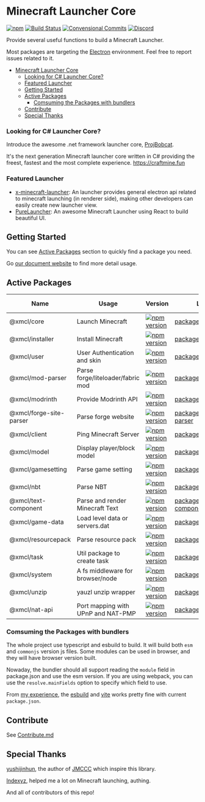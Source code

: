 # Minecraft Launcher Core

[![npm](https://img.shields.io/npm/l/@xmcl/core.svg)](https://github.com/voxelum/minecraft-launcher-core-node/blob/master/LICENSE)
[![Build Status](https://github.com/voxelum/minecraft-launcher-core-node/workflows/Build/badge.svg)](https://github.com/Voxelum/minecraft-launcher-core-node/actions?query=workflow%3ABuild)
[![Convensional Commits](https://img.shields.io/badge/Conventional%20Commits-1.0.0-yellow.svg)](https://www.conventionalcommits.org)
[![Discord](https://discord.com/api/guilds/405213567118213121/widget.png)](https://discord.gg/W5XVwYY7GQ)

Provide several useful functions to build a Minecraft Launcher.

Most packages are targeting the [Electron](https://electronjs.org) environment. Feel free to report issues related to it.

- [Minecraft Launcher Core](#minecraft-launcher-core)
    - [Looking for C# Launcher Core?](#looking-for-c-launcher-core)
    - [Featured Launcher](#featured-launcher)
  - [Getting Started](#getting-started)
  - [Active Packages](#active-packages)
    - [Comsuming the Packages with bundlers](#comsuming-the-packages-with-bundlers)
  - [Contribute](#contribute)
  - [Special Thanks](#special-thanks)

### Looking for C# Launcher Core?

Introduce the awesome .net framework launcher core, [ProjBobcat](https://github.com/Corona-Studio/ProjBobcat).

It's the next generation Minecraft launcher core written in C# providing the freest, fastest and the most complete experience. https://craftmine.fun

### Featured Launcher

- [x-minecraft-launcher](https://github.com/voxelum/x-minecraft-launcher): An launcher provides general electron api related to minecraft launching (in renderer side), making other developers can easily create new launcher view.
- [PureLauncher](https://github.com/Apisium/PureLauncher): An awesome Minecraft Launcher using React to build beautiful UI.


## Getting Started

You can see [Active Packages](#active-packages) section to quickly find a package you need.

Go [our document website](https://docs.xmcl.app/core) to find more detail usage.

## Active Packages

| Name                    | Usage                              | Version                                                                                                                           | Location                                                  | Runtime Envrionment |
| ----------------------- | ---------------------------------- | --------------------------------------------------------------------------------------------------------------------------------- | --------------------------------------------------------- | ------------------- |
| @xmcl/core              | Launch Minecraft                   | [![npm version](https://img.shields.io/npm/v/@xmcl/core.svg)](https://www.npmjs.com/package/@xmcl/core)                           | [packages/core             ](/packages/core)              | Node                |
| @xmcl/installer         | Install Minecraft                  | [![npm version](https://img.shields.io/npm/v/@xmcl/installer.svg)](https://www.npmjs.com/package/@xmcl/installer)                 | [packages/installer        ](/packages/installer)         | Node                |
| @xmcl/user              | User Authentication and skin       | [![npm version](https://img.shields.io/npm/v/@xmcl/user.svg)](https://www.npmjs.com/package/@xmcl/user)                           | [packages/user             ](/packages/user)              | Node/Browser        |
| @xmcl/mod-parser        | Parse forge/liteloader/fabric mod  | [![npm version](https://img.shields.io/npm/v/@xmcl/mod-parser.svg)](https://www.npmjs.com/package/@xmcl/mod-parser)               | [packages/mod-parser       ](/packages/mod-parser)        | Node/Browser        |
| @xmcl/modrinth          | Provide Modrinth API               | [![npm version](https://img.shields.io/npm/v/@xmcl/modrinth.svg)](https://www.npmjs.com/package/@xmcl/modrinth)                   | [packages/modrinth         ](/packages/modrinth)          | Node/Browser        |
| @xmcl/forge-site-parser | Parse forge website                | [![npm version](https://img.shields.io/npm/v/@xmcl/forge-site-parser.svg)](https://www.npmjs.com/package/@xmcl/forge-site-parser) | [packages/forge-site-parser](/packages/forge-site-parser) | Node/Browser        |
| @xmcl/client            | Ping Minecraft Server              | [![npm version](https://img.shields.io/npm/v/@xmcl/client.svg)](https://www.npmjs.com/package/@xmcl/client)                       | [packages/client           ](/packages/client)            | Node                |
| @xmcl/model             | Display player/block model         | [![npm version](https://img.shields.io/npm/v/@xmcl/model.svg)](https://www.npmjs.com/package/@xmcl/model)                         | [packages/model            ](/packages/model)             | Browser             |
| @xmcl/gamesetting       | Parse game setting                 | [![npm version](https://img.shields.io/npm/v/@xmcl/gamesetting.svg)](https://www.npmjs.com/package/@xmcl/gamesetting)             | [packages/gamesetting      ](/packages/gamesetting)       | Node/Browser        |
| @xmcl/nbt               | Parse NBT                          | [![npm version](https://img.shields.io/npm/v/@xmcl/nbt.svg)](https://www.npmjs.com/package/@xmcl/nbt)                             | [packages/nbt              ](/packages/nbt)               | Node/Browser        |
| @xmcl/text-component    | Parse and render Minecraft Text    | [![npm version](https://img.shields.io/npm/v/@xmcl/text-component.svg)](https://www.npmjs.com/package/@xmcl/text-component   )    | [packages/text-component   ](/packages/text-component)    | Node/Browser        |
| @xmcl/game-data         | Load level data or servers.dat     | [![npm version](https://img.shields.io/npm/v/@xmcl/game-data.svg)](https://www.npmjs.com/package/@xmcl/game-data)                 | [packages/game-data            ](/packages/game-data)     | Node/Browser        |
| @xmcl/resourcepack      | Parse resource pack                | [![npm version](https://img.shields.io/npm/v/@xmcl/resourcepack.svg)](https://www.npmjs.com/package/@xmcl/resourcepack)           | [packages/resourcepack     ](/packages/resourcepack)      | Node/Browser        |
| @xmcl/task              | Util package to create task        | [![npm version](https://img.shields.io/npm/v/@xmcl/task.svg)](https://www.npmjs.com/package/@xmcl/task)                           | [packages/task             ](/packages/task)              | Node/Browser        |
| @xmcl/system            | A fs middleware for browser/node   | [![npm version](https://img.shields.io/npm/v/@xmcl/system.svg)](https://www.npmjs.com/package/@xmcl/system)                       | [packages/system           ](/packages/system)            | Node/Browser        |
| @xmcl/unzip             | yauzl unzip wrapper                | [![npm version](https://img.shields.io/npm/v/@xmcl/unzip.svg)](https://www.npmjs.com/package/@xmcl/unzip)                         | [packages/unzip            ](/packages/unzip)             | Node                |
| @xmcl/nat-api           | Port mapping with UPnP and NAT-PMP | [![npm version](https://img.shields.io/npm/v/@xmcl/unzip.svg)](https://www.npmjs.com/package/@xmcl/nat-api)                       | [packages/nat-api          ](/packages/nat-api)           | Node                |

### Comsuming the Packages with bundlers

The whole project use typescript and esbuild to build. It will build both `esm` and `commonjs` version js files. Some modules can be used in browser, and they will have browser version built.

Nowaday, the bundler should all support reading the `module` field in package.json and use the esm version. If you are using webpack, you can use the `resolve.mainFields` option to specify which field to use.

From [my experience](https://github.com/Voxelum/x-minecraft-launcher), the [esbuild](https://esbuild.github.io/) and [vite](https://vitejs.dev/) works pretty fine with current `package.json`.

## Contribute

See [Contribute.md](/CONTRIBUTE.md)

## Special Thanks

[yushijinhun](https://github.com/yushijinhun), the author of [JMCCC](https://github.com/to2mbn/JMCCC) which inspire this library.

[Indexyz](https://github.com/Indexyz), helped me a lot on Minecraft launching, authing.

And all of contributors of this repo!
